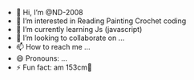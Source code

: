 - 👋 Hi, I’m @ND-2008
- 👀 I’m interested in
 Reading
Painting
Crochet
coding
- 🌱 I’m currently learning Js (javascript)
- 💞️ I’m looking to collaborate on ...
- 📫 How to reach me ...
- 😄 Pronouns: ...
- ⚡ Fun fact: am 153cm🙂

<!---
ND-2008/ND-2008 is a ✨ special ✨ repository because its `README.md` (this file) appears on your GitHub profile.
You can click the Preview link to take a look at your changes.
--->
